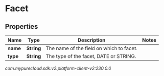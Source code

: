 # Facet


## Properties

| Name | Type | Description | Notes |
| ------------ | ------------- | ------------- | ------------- |
| **name** | **String** | The name of the field on which to facet. |  |
| **type** | **String** | The type of the facet, DATE or STRING. |  |




_com.mypurecloud.sdk.v2:platform-client-v2:230.0.0_
